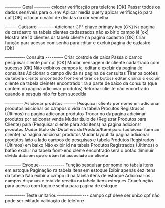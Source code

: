 -------- Geral --------
colocar verificação pra  telefone [OK]
Passar todos os dados sensiveis para o .env
Aplicar media query
aplicar verificação para cpf [OK]
colocar o valor de dividas na cor vemelha

------ Cadastro --------
Adicionar CPF chave primary key [OK]
Na pagina de casdastro na tabela clientes cadastrados não exibir o campo id [ok]
Mostra até 10 clientes da tabela cliente na pagina cadastro [OK]
Criar função para acesso com senha para editar e excluir pagina de cadastro [Ok] 

---------- Consulta ---------
Criar controle de caixa 
Passa o campo pesquisar cliente por cpf [OK]
Mudar mensagem de cliente cadastrado com sucesso [OK]
Não exibir os campos id, editar e excluir da pagina de consultas 
Adicionar o campo divida na pagina de consultas
Tirar os botões da tabela cliente encontrado front-end
tirar os botões editar cleinte e excluir cliente da tabela cleinete encontrado 
tira a parte de baixo da consulta (que contem no pagina adicionar produtos)
Retornar cliente não encontrado quando a pesquis não for bem sucedida

--------- Adicionar produtos ------
Pesquisar cliente por nome em adicionar produtos
adicionar os campos divida na tabela Produtos Registrados (Últimos) na pagina adicionar produtos
Trocar no da pagina adicionar produtos por adiconar venda
Mudar titulo de (Registrar Produtos para Cliente) para (Pesquisar cliente para add itens) na pagina adicionar produtos
Mudar titulo de (Detalhes do Produto/Item) para (adicionar item ao cliente) na pagina adicionar produtos
Mudar layout da pagina adicionar produtos lado a lado campos de pesquisas e tabela Produtos Registrados (Últimos) em baixo
Não exibir id na tabela Produtos Registrados (Últimos)
o batão excluir na tabela front-end clente encontrado  será o botão diminuir divida 
data em que o otem foi associado ao cliente 

-------- Estoque-------------
Função pesquisar por nome no tabela itens em estoque 
Paginação na tabela itens em estoque 
Exibir apenas dez itens da tabela
Não exibir a campo id na tabela itens de estoque
Adicionar os campos dispesas e total de receita na tabela itens estoques
Criar função para acesso com login e senha para pagina de estoque







---------- Teste unitarios ----------------
campo cpf deve ser unico 
cpf não pode ser editado
validação de telefone
